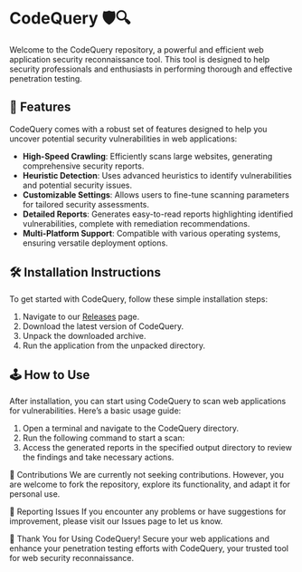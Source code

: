 # CodeQuery 🛡️🔍

Welcome to the CodeQuery repository, a powerful and efficient web application security reconnaissance tool. This tool is designed to help security professionals and enthusiasts in performing thorough and effective penetration testing.

## 🚀 Features

CodeQuery comes with a robust set of features designed to help you uncover potential security vulnerabilities in web applications:

- **High-Speed Crawling**: Efficiently scans large websites, generating comprehensive security reports.
- **Heuristic Detection**: Uses advanced heuristics to identify vulnerabilities and potential security issues.
- **Customizable Settings**: Allows users to fine-tune scanning parameters for tailored security assessments.
- **Detailed Reports**: Generates easy-to-read reports highlighting identified vulnerabilities, complete with remediation recommendations.
- **Multi-Platform Support**: Compatible with various operating systems, ensuring versatile deployment options.

## 🛠️ Installation Instructions

To get started with CodeQuery, follow these simple installation steps:

1. Navigate to our [Releases](../../releases) page.
2. Download the latest version of CodeQuery.
3. Unpack the downloaded archive.
4. Run the application from the unpacked directory.

## 🕹️ How to Use

After installation, you can start using CodeQuery to scan web applications for vulnerabilities. Here’s a basic usage guide:

1. Open a terminal and navigate to the CodeQuery directory.
2. Run the following command to start a scan:
3. Access the generated reports in the specified output directory to review the findings and take necessary actions.

🛑 Contributions
We are currently not seeking contributions. However, you are welcome to fork the repository, explore its functionality, and adapt it for personal use.

🐞 Reporting Issues
If you encounter any problems or have suggestions for improvement, please visit our Issues page to let us know.

🌟 Thank You for Using CodeQuery!
Secure your web applications and enhance your penetration testing efforts with CodeQuery, your trusted tool for web security reconnaissance.
